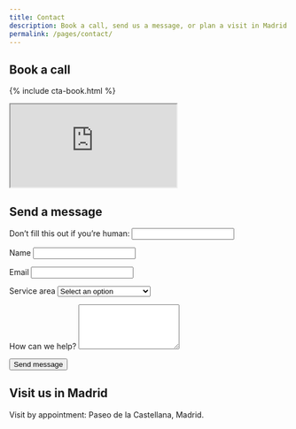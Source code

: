 ```yaml
---
title: Contact
description: Book a call, send us a message, or plan a visit in Madrid.
permalink: /pages/contact/
---
```

## Book a call

{% include cta-book.html %}

<div class="calendly-embed">
  <iframe src="https://calendly.com/YOUR-CALENDLY" title="Book a call with Juro Spain" loading="lazy"></iframe>
</div>

## Send a message

<form name="contact" method="POST" data-netlify="true" netlify-honeypot="bot-field" class="contact-form">
  <input type="hidden" name="form-name" value="contact" />
  <p class="hidden">
    <label>Don’t fill this out if you’re human: <input name="bot-field" /></label>
  </p>
  <p>
    <label for="name">Name</label>
    <input id="name" name="name" type="text" required />
  </p>
  <p>
    <label for="email">Email</label>
    <input id="email" name="email" type="email" required />
  </p>
  <p>
    <label for="service">Service area</label>
    <select id="service" name="service" required>
      <option value="">Select an option</option>
      <option>NIE / residency numbers</option>
      <option>Golden Visa</option>
      <option>Property purchase</option>
      <option>Digital Nomad Visa</option>
      <option>Non-lucrative Visa</option>
      <option>Autónomo setup</option>
      <option>Other</option>
    </select>
  </p>
  <p>
    <label for="message">How can we help?</label>
    <textarea id="message" name="message" rows="5" required></textarea>
  </p>
  <p>
    <button type="submit" class="btn btn-primary">Send message</button>
  </p>
</form>

## Visit us in Madrid

<div class="map-placeholder" role="img" aria-label="Map of Madrid office">
  <p>Visit by appointment: Paseo de la Castellana, Madrid.</p>
</div>
